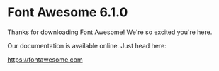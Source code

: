 # Font Awesome 6.1.0

Thanks for downloading Font Awesome! We're so excited you're here.

Our documentation is available online. Just head here:

https://fontawesome.com
